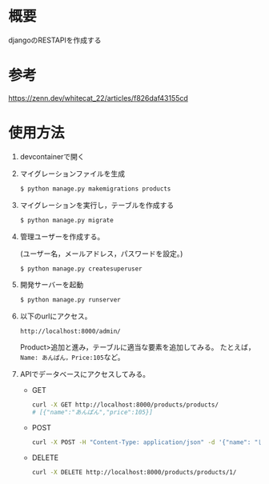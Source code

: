 # 概要
djangoのRESTAPIを作成する

# 参考
https://zenn.dev/whitecat_22/articles/f826daf43155cd

# 使用方法
1. devcontainerで開く

2. マイグレーションファイルを生成
    ``` bash
    $ python manage.py makemigrations products
    ```

3. マイグレーションを実行し，テーブルを作成する
    ``` bash
    $ python manage.py migrate
    ```

4. 管理ユーザーを作成する。

    (ユーザー名，メールアドレス，パスワードを設定。)
    ``` bash
    $ python manage.py createsuperuser
    ```
    
5. 開発サーバーを起動
    ``` bash
    $ python manage.py runserver
    ```

6. 以下のurlにアクセス。

    `http://localhost:8000/admin/`

    Product>追加と進み，テーブルに適当な要素を追加してみる。
    たとえば，`Name: あんぱん，Price:105`など。

7. APIでデータベースにアクセスしてみる。
    * GET
        ``` bash 
        curl -X GET http://localhost:8000/products/products/
        # [{"name":"あんぱん","price":105}]
        ```
    * POST
        ``` bash 
        curl -X POST -H "Content-Type: application/json" -d '{"name": "しょくぱん", "price": 150}' http://localhost:8000/products/products/
        ```
    * DELETE
        ``` bash
        curl -X DELETE http://localhost:8000/products/products/1/
        ```